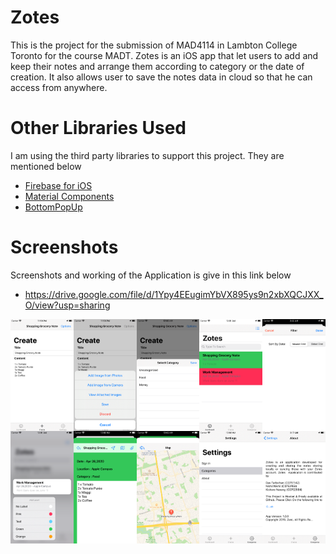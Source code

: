 # Zotes
This is the project for the submission of MAD4114 in Lambton College Toronto for the course MADT. Zotes is an iOS app that let users to add and keep their notes and arrange them according to category or the date of creation. It also allows user to save the notes data in cloud so that he can access from anywhere. 


# Other Libraries Used
I am using the third party libraries to support this project. They are mentioned below
 - [Firebase for iOS](https://firebase.google.com/docs/ios/setup)
 - [Material Components](https://material.io/develop/ios/)
 - [BottomPopUp](https://github.com/ergunemr/BottomPopup)

# Screenshots
Screenshots and working of the Application is give in this link below
 - https://drive.google.com/file/d/1Ypy4EEugimYbVX895ys9n2xbXQCJXX_O/view?usp=sharing

<p>
<img
align="left"
src="/ss_create.png"
raw=true
width="20%"
height = "30%"
/> 
</p>


<p>
<img
align="left"
src="/ss_attachment.png"
raw=true
width="20%"
height = "30%"
/> 
</p>

<p>
<img
align="left"
src="/ss_categories.png"
raw=true
width="20%"
height = "30%"
/> 
</p>

<p>
<img
align="left"
src="/ss_dashboard.png"
raw=true
width="20%"
height = "30%"
/> 
</p>

<p>
<img
align="left"
src="/ss_filters.png"
raw=true
width="20%"
height = "30%"
/> 
</p>

<p>
<img
align="left"
src="/ss_3dtouch.png"
raw=true
width="20%"
height = "30%"
/> 
</p>

<p>
<img
align="left"
src="/ss_view.png"
raw=true
width="20%"
height = "30%"
/> 
</p>

<p>
<img
align="left"
src="/ss_map.png"
raw=true
width="20%"
height = "30%"
/> 
</p>

<p>
<img
align="left"
src="/ss_settings.png"
raw=true
width="20%"
height = "30%"
/> 
</p>

<p>
<img
align="left"
src="/ss_about.png"
raw=true
width="20%"
height = "30%"
/> 
</p>
